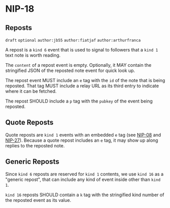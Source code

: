 NIP-18
======

Reposts
-------

`draft` `optional` `author:jb55` `author:fiatjaf` `author:arthurfranca`

A repost is a `kind 6` event that is used to signal to followers
that a `kind 1` text note is worth reading.

The `content` of a repost event is empty. Optionally, it MAY contain
the stringified JSON of the reposted note event for quick look up.

The repost event MUST include an `e` tag with the `id` of the note that is
being reposted. That tag MUST include a relay URL as its third entry
to indicate where it can be fetched.

The repost SHOULD include a `p` tag with the `pubkey` of the event being
reposted.

## Quote Reposts

Quote reposts are `kind 1` events with an embedded `e` tag
(see [NIP-08](08.md) and [NIP-27](27.md)). Because a quote repost includes
an `e` tag, it may show up along replies to the reposted note.

## Generic Reposts

Since `kind 6` reposts are reserved for `kind 1` contents, we use `kind 16`
as a "generic repost", that can include any kind of event inside other than
`kind 1`.

`kind 16` reposts SHOULD contain a `k` tag with the stringified kind number
of the reposted event as its value.

